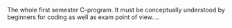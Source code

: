 The whole first semester C-program.
It must be conceptually understood by beginners
for coding as well as exam point of view....
 
